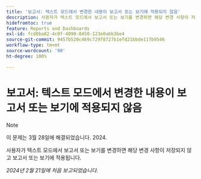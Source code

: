 ```yaml
---
title: '보고서: 텍스트 모드에서 변경한 내용이 보고서 또는 보기에 적용되지 않음'
description: 사용자가 텍스트 모드에서 보고서 또는 보기를 변경하면 해당 변경 사항이 저장되지 않고 보고서 또는 보기에 적용됩니다.
hidefromtoc: true
feature: Reports and Dashboards
exl-id: fcd0ba82-4c0f-4090-8450-123e0abb3be4
source-git-commit: 9457b520c469c729f8727b1efd21bbde117b9546
workflow-type: tm+mt
source-wordcount: '90'
ht-degree: 100%

---
```


# 보고서: 텍스트 모드에서 변경한 내용이 보고서 또는 보기에 적용되지 않음

>[!NOTE]
>
>이 문제는 3월 28일에 해결되었습니다. 2024.

사용자가 텍스트 모드에서 보고서 또는 보기를 변경하면 해당 변경 사항이 저장되지 않고 보고서 또는 보기에 적용됩니다.

_2024년 2월 21일에 처음 보고되었습니다._
